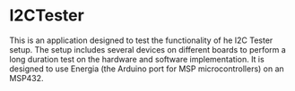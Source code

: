 # I2CTester
This is an application designed to test the functionality of he I2C Tester setup. The setup includes several devices on different boards to perform a long duration test on the hardware and software implementation. It is designed to use Energia (the Arduino port for MSP microcontrollers) on an MSP432.
